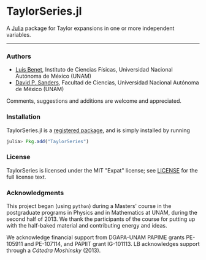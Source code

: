 <script src='https://cdn.mathjax.org/mathjax/latest/MathJax.js?config=TeX-AMS-MML_HTMLorMML'>
</script>

# TaylorSeries.jl

A [Julia](http://julialang.org) package for Taylor expansions in one or more independent variables.

---

### Authors

- [Luis Benet](http://www.cicc.unam.mx/~benet/), Instituto de Ciencias Físicas,
Universidad Nacional Autónoma de México (UNAM)
- [David P. Sanders](http://sistemas.fciencias.unam.mx/~dsanders/), Facultad de Ciencias,
Universidad Nacional Autónoma de México (UNAM)

Comments, suggestions and additions are welcome and appreciated.

### Installation

TaylorSeries.jl is a [registered package](http://pkg.julialang.org), and is
simply installed by running

```julia
julia> Pkg.add("TaylorSeries")
```

### License

TaylorSeries is licensed under the MIT "Expat" license; see
[LICENSE](https://github.com/lbenet/TaylorSeries.jl/blob/master/LICENSE.md) for
the full license text.

### Acknowledgments

This project began (using `python`) during a Masters' course in the postgraduate
programs in Physics and in Mathematics at UNAM, during the second half of 2013.
We thank the participants of the course for putting up with the half-baked
material and contributing energy and ideas.

We acknowledge financial support from DGAPA-UNAM PAPIME grants PE-105911 and
PE-107114, and PAPIIT grant IG-101113. LB acknowledges support through a
*Cátedra Moshinsky* (2013).

